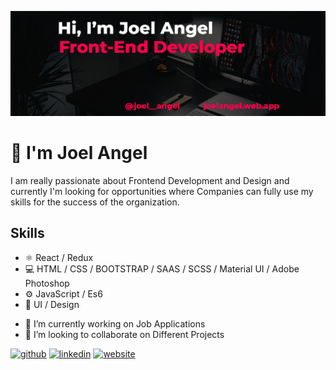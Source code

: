 ![Frontend Developer | ReactJS Developer | Design](https://github.com/JoelAngels/JoelAngels/blob/main/LinkedInBanner.png)

# 👋 I'm Joel Angel
I am really passionate about Frontend Development and Design and currently I'm looking for opportunities where Companies can fully use my skills for the success of the organization.

## Skills
* ⚛ React / Redux
* 💻 HTML / CSS / BOOTSTRAP / SAAS / SCSS / Material UI / Adobe Photoshop 
* ⚙ JavaScript / Es6
* 🎨 UI / Design


- 🔭 I’m currently working on Job Applications 
- 👯 I’m looking to collaborate on Different Projects 


[<img src='https://cdn.jsdelivr.net/npm/simple-icons@3.0.1/icons/github.svg' alt='github' height='40'>](https://github.com/JoelAngels)  [<img src='https://cdn.jsdelivr.net/npm/simple-icons@3.0.1/icons/linkedin.svg' alt='linkedin' height='40'>](https://www.linkedin.com/in/https://www.linkedin.com/in/joel-angel-4b05141a3//)  [<img src='https://cdn.jsdelivr.net/npm/simple-icons@3.0.1/icons/icloud.svg' alt='website' height='40'>](https://joelangel.web.app)  

